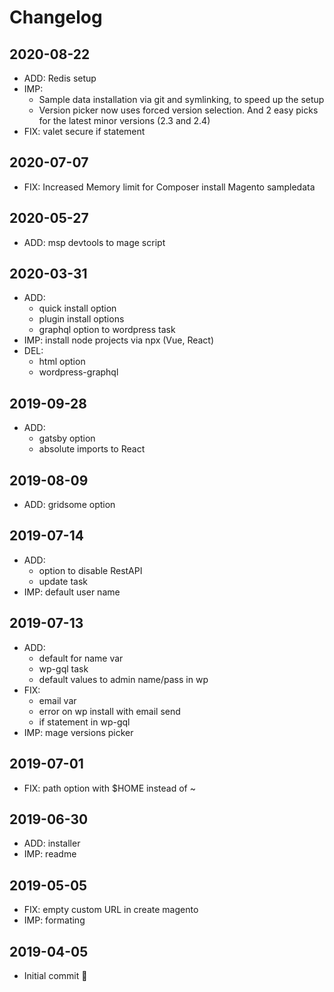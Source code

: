 # Changelog

## 2020-08-22
* ADD: Redis setup
* IMP:
  * Sample data installation via git and symlinking, to speed up the setup
  * Version picker now uses forced version selection.
    And 2 easy picks for the latest minor versions (2.3 and 2.4)
* FIX: valet secure if statement

## 2020-07-07
* FIX: Increased Memory limit for Composer install Magento sampledata

## 2020-05-27
* ADD: msp devtools to mage script

## 2020-03-31
* ADD:
  * quick install option
  * plugin install options
  * graphql option to wordpress task
* IMP: install node projects via npx (Vue, React)
* DEL:
  * html option
  * wordpress-graphql

## 2019-09-28
* ADD:
  * gatsby option
  * absolute imports to React

## 2019-08-09
* ADD: gridsome option

## 2019-07-14
* ADD:
  * option to disable RestAPI
  * update task
* IMP: default user name

## 2019-07-13
* ADD:
  * default for name var
  * wp-gql task
  * default values to admin name/pass in wp
* FIX:
  * email var
  * error on wp install with email send
  * if statement in wp-gql
* IMP: mage versions picker

## 2019-07-01
* FIX: path option with $HOME instead of ~

## 2019-06-30
* ADD: installer
* IMP: readme

## 2019-05-05
* FIX: empty custom URL in create magento
* IMP: formating

## 2019-04-05
* Initial commit 🎉
